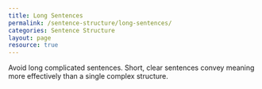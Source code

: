 ```yaml
---
title: Long Sentences
permalink: /sentence-structure/long-sentences/
categories: Sentence Structure
layout: page
resource: true
---
```


Avoid long complicated sentences. Short, clear sentences convey meaning more effectively than a single complex structure.
